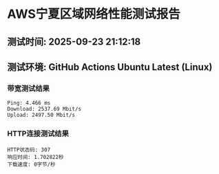 # AWS宁夏区域网络性能测试报告
## 测试时间: 2025-09-23 21:12:18
## 测试环境: GitHub Actions Ubuntu Latest (Linux)

### 带宽测试结果
```
Ping: 4.466 ms
Download: 2537.69 Mbit/s
Upload: 2497.50 Mbit/s
```

### HTTP连接测试结果
```
HTTP状态码: 307
响应时间: 1.702822秒
下载速度: 0字节/秒
```

